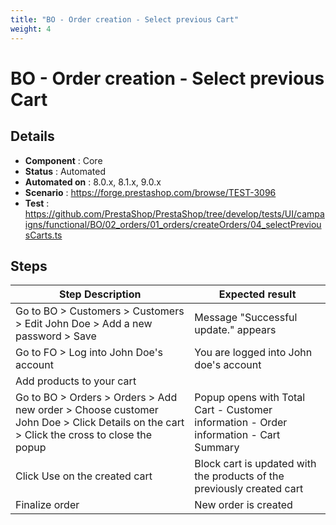 ```yaml
---
title: "BO - Order creation - Select previous Cart"
weight: 4
---
```


# BO - Order creation - Select previous Cart
## Details
* **Component** : Core
* **Status** : Automated
* **Automated on** : 8.0.x, 8.1.x, 9.0.x
* **Scenario** : https://forge.prestashop.com/browse/TEST-3096
* **Test** : https://github.com/PrestaShop/PrestaShop/tree/develop/tests/UI/campaigns/functional/BO/02_orders/01_orders/createOrders/04_selectPreviousCarts.ts

## Steps
| Step Description | Expected result |
| ----- | ----- |
| Go to BO > Customers > Customers > Edit John Doe > Add a new password > Save | Message "Successful update." appears |
| Go to FO > Log into John Doe's account | You are logged into John doe's account |
| Add products to your cart |  |
| Go to BO > Orders > Orders > Add new order > Choose customer John Doe > Click Details on the cart > Click the cross to close the popup | Popup opens with Total Cart - Customer information - Order information - Cart Summary |
| Click Use on the created cart | Block cart is updated with the products of the previously created cart |
| Finalize order | New order is created |